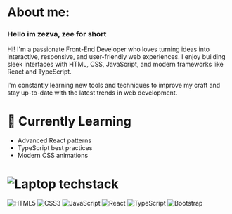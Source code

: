 # About me:
### Hello im zezva, zee for short

Hi! I'm a passionate Front-End Developer who loves turning ideas into interactive, responsive, and user-friendly web experiences. I enjoy building sleek interfaces with HTML, CSS, JavaScript, and modern frameworks like React and TypeScript.

I'm constantly learning new tools and techniques to improve my craft and stay up-to-date with the latest trends in web development.

# 🌱 Currently Learning
- Advanced React patterns
- TypeScript best practices
- Modern CSS animations
# ![Laptop](https://img.shields.io/badge/-Laptop-333333?style=for-the-badge&logo=laptop&logoColor=white) techstack

![HTML5](https://img.shields.io/badge/HTML5-E34F26?style=for-the-badge&logo=html5&logoColor=white)
![CSS3](https://img.shields.io/badge/CSS3-1572B6?style=for-the-badge&logo=css3&logoColor=white)
![JavaScript](https://img.shields.io/badge/JavaScript-F7DF1E?style=for-the-badge&logo=javascript&logoColor=black)
![React](https://img.shields.io/badge/React-20232A?style=for-the-badge&logo=react&logoColor=61DAFB)
![TypeScript](https://img.shields.io/badge/TypeScript-007ACC?style=for-the-badge&logo=typescript&logoColor=white)
![Bootstrap](https://img.shields.io/badge/Bootstrap-7952B3?style=for-the-badge&logo=bootstrap&logoColor=white)
